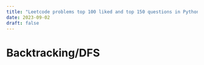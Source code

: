 ```yaml
---
title: "Leetcode problems top 100 liked and top 150 questions in Python"
date: 2023-09-02
draft: false
---
```


# Backtracking/DFS